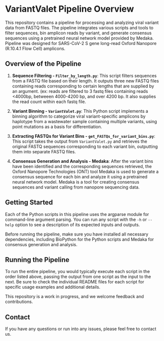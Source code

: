 # VariantValet Pipeline Overview

This repository contains a pipeline for processing and analyzing viral variant data from FASTQ files. The pipeline integrates various scripts and tools to filter sequences, bin amplicon reads by variant, and generate consensus sequences using a pretrained neural network model provided by Medaka. Pipeline was designed for SARS-CoV-2 S gene long-read Oxford Nanopore (R.10.4.1 Flow Cell) amplicons.

## Overview of the Pipeline

1. **Sequence Filtering - `Filter_by_length.py`**: This script filters sequences from a FASTQ file based on their length. It outputs three new FASTQ files containing reads corresponding to certain lengths that are supplied by an argument. (ex: reads are filtered to 3 fastq files containing reads <4000bp, betweeen 4000-4200 bp, and over 4200 bp. It also supplies the read count within each fastq file.

2. **Variant Binning - `VariantValet.py`**: This Python script implements a binning algorithm to categorize viral variant-specific amplicons by haplotype from a wastewater sample containing multiple variants, using point mutations as a basis for differentiation.

3. **Extracting FASTQs for Variant Bins - `get_FASTQs_for_variant_bins.py`**: This script takes the output from `VariantValet.py` and retrieves the original FASTQ sequences corresponding to each variant bin, outputting them into separate FASTQ files.

4. **Consensus Generation and Analysis - Medaka**: After the variant bins have been identified and the corresponding sequences retrieved, the Oxford Nanopore Technologies (ONT) tool Medaka is used to generate a consensus sequence for each bin and analyze it using a pretrained neural network model. Medaka is a tool for creating consensus sequences and variant calling from nanopore sequencing data. 

## Getting Started

Each of the Python scripts in this pipeline uses the argparse module for command-line argument parsing. You can run any script with the `-h` or `--help` option to see a description of its expected inputs and outputs.

Before running the pipeline, make sure you have installed all necessary dependencies, including BioPython for the Python scripts and Medaka for consensus generation and analysis.

## Running the Pipeline

To run the entire pipeline, you would typically execute each script in the order listed above, passing the output from one script as the input to the next. Be sure to check the individual README files for each script for specific usage examples and additional details.

This repository is a work in progress, and we welcome feedback and contributions.

## Contact

If you have any questions or run into any issues, please feel free to contact us.


